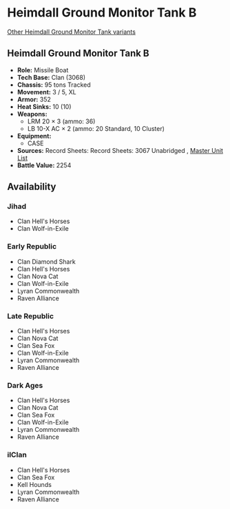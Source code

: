 # Heimdall Ground Monitor Tank B 

[Other Heimdall Ground Monitor Tank variants](../heimdall_ground_monitor_tank.md) 

## Heimdall Ground Monitor Tank B 

- **Role:** Missile Boat 
- **Tech Base:** Clan (3068) 
- **Chassis:** 95 tons Tracked 
- **Movement:** 3 / 5, XL 
- **Armor:** 352 
- **Heat Sinks:** 10 (10) 
- **Weapons:** 
  - LRM 20 × 3 (ammo: 36) 
  - LB 10-X AC × 2 (ammo: 20 Standard, 10 Cluster) 
- **Equipment:** 
  - CASE 
- **Sources:** Record Sheets: Record Sheets: 3067 Unabridged , [Master Unit List](http://masterunitlist.info/Unit/Details/5742) 
- **Battle Value:** 2254 

## Availability 

### Jihad 

- Clan Hell's Horses 
- Clan Wolf-in-Exile 

### Early Republic 

- Clan Diamond Shark 
- Clan Hell's Horses 
- Clan Nova Cat 
- Clan Wolf-in-Exile 
- Lyran Commonwealth 
- Raven Alliance 

### Late Republic 

- Clan Hell's Horses 
- Clan Nova Cat 
- Clan Sea Fox 
- Clan Wolf-in-Exile 
- Lyran Commonwealth 
- Raven Alliance 

### Dark Ages 

- Clan Hell's Horses 
- Clan Nova Cat 
- Clan Sea Fox 
- Clan Wolf-in-Exile 
- Lyran Commonwealth 
- Raven Alliance 

### ilClan 

- Clan Hell's Horses 
- Clan Sea Fox 
- Kell Hounds 
- Lyran Commonwealth 
- Raven Alliance 

